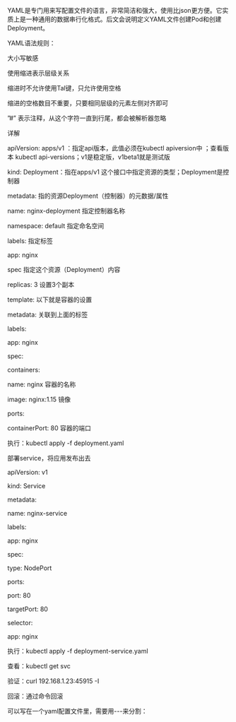 YAML是专门用来写配置文件的语言，非常简洁和强大，使用比json更方便。它实质上是一种通用的数据串行化格式。后文会说明定义YAML文件创建Pod和创建Deployment。

YAML语法规则：

大小写敏感

使用缩进表示层级关系

缩进时不允许使用Tal键，只允许使用空格

缩进的空格数目不重要，只要相同层级的元素左侧对齐即可

”\#” 表示注释，从这个字符一直到行尾，都会被解析器忽略

详解

apiVersion: apps/v1 ：指定api版本，此值必须在kubectl apiversion中 ；查看版本 kubectl api-versions；v1是稳定版，v1beta1就是测试版

kind: Deployment：指在apps/v1 这个接口中指定资源的类型；Deployment是控制器

metadata: 指的资源Deployment（控制器）的元数据/属性

name: nginx-deployment 指定控制器名称

namespace: default 指定命名空间

labels: 指定标签

app: nginx

spec 指定这个资源（Deployment）内容

replicas: 3 设置3个副本

template: 以下就是容器的设置

metadata: 关联到上面的标签

labels:

app: nginx

spec:

containers:

name: nginx 容器的名称

image: nginx:1.15 镜像

ports:

containerPort: 80 容器的端口

执行：kubectl apply -f deployment.yaml

部署service，将应用发布出去

apiVersion: v1

kind: Service

metadata:

name: nginx-service

labels:

app: nginx

spec:

type: NodePort

ports:

port: 80

targetPort: 80

selector:

app: nginx

执行：kubectl apply -f deployment-service.yaml

查看：kubectl get svc

验证：curl 192.168.1.23:45915 -I

回滚：通过命令回滚



可以写在一个yaml配置文件里，需要用---来分割：

